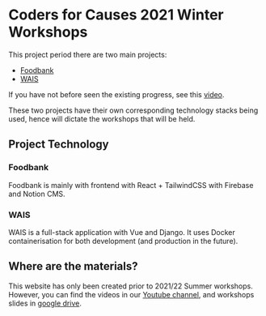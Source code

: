 # Coders for Causes 2021 Winter Workshops

This project period there are two main projects:

- [Foodbank](https://github.com/codersforcauses/foodbank)
- [WAIS](https://github.com/codersforcauses/wais)

If you have not before seen the existing progress, see this [video](https://www.youtube.com/watch?v=rOXT595PxvU).

These two projects have their own corresponding technology stacks being used, hence will dictate the workshops that will be held.

## Project Technology

### Foodbank
Foodbank is mainly with frontend with React + TailwindCSS with Firebase and Notion CMS.

### WAIS
WAIS is a full-stack application with Vue and Django. It uses Docker containerisation for both development (and production in the future).

## Where are the materials?
This website has only been created prior to 2021/22 Summer workshops. However, you can find the videos in our [Youtube channel](https://www.youtube.com/watch?v=MxGAlR4Cy8w&list=PL4p180vnG7j5ygPwoTmOaf4WCaLtCQNBA), and workshops slides in [google drive](https://drive.google.com/drive/u/4/folders/1m2-VNXE8A-XMQUqoiT5zlWmrwHi5WPy6).